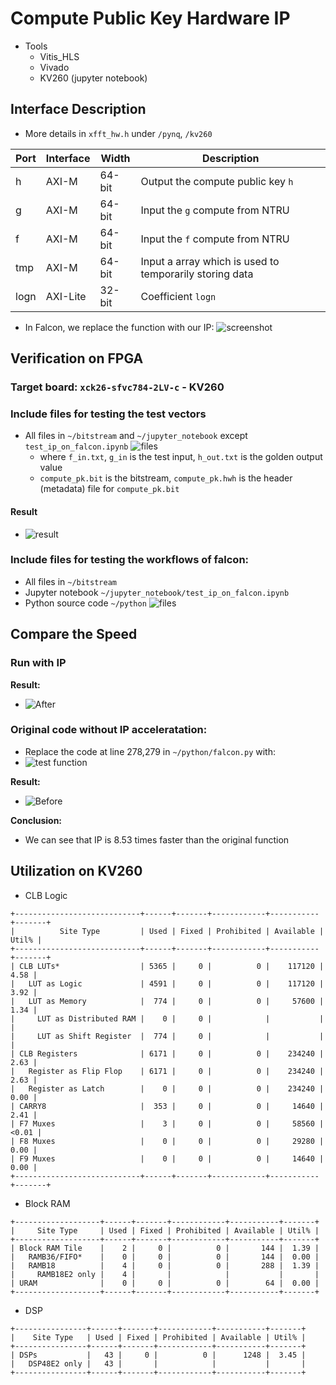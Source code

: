 # Compute Public Key Hardware IP

- Tools
  - Vitis_HLS
  - Vivado
  - KV260 (jupyter notebook)

## Interface Description

- More details in `xfft_hw.h` under `/pynq`, `/kv260`

| Port | Interface | Width | Description |
| ---- | --------- | ----- | ----------- |
| h    | AXI-M     | 64-bit| Output the compute public key `h` |
| g    | AXI-M     | 64-bit| Input the `g` compute from NTRU |
| f    | AXI-M     | 64-bit| Input the `f` compute from NTRU |
| tmp  | AXI-M     | 64-bit| Input a array which is used to temporarily storing data |
| logn | AXI-Lite  | 32-bit| Coefficient `logn` |

- In Falcon, we replace the function with our IP:
  ![screenshot](https://github.com/vic9112/PQC_Falcon/assets/137171415/c264aa6f-ad77-4dd1-a9ba-b8f03d0ce58b)

##  Verification on FPGA

### Target board: `xck26-sfvc784-2LV-c` - KV260

### Include files for testing the test vectors
- All files in `~/bitstream` and `~/jupyter_notebook` except `test_ip_on_falcon.ipynb`
  ![files](https://github.com/vic9112/PQC_Falcon/assets/137171415/8489db9b-a444-4290-94b6-3b12d924e0dc)
  - where `f_in.txt`, `g_in` is the test input, `h_out.txt` is the golden output value
  - `compute_pk.bit` is the bitstream, `compute_pk.hwh` is the header (metadata) file for `compute_pk.bit`
  
#### Result
- ![result](https://github.com/vic9112/PQC_Falcon/assets/137171415/5e92c48d-3d93-412a-b31e-73a3edd74e8b)

### Include files for testing the workflows of falcon:
- All files in `~/bitstream`
- Jupyter notebook `~/jupyter_notebook/test_ip_on_falcon.ipynb`
- Python source code `~/python`
  ![files](https://github.com/vic9112/PQC_Falcon/assets/137171415/92323317-972c-4440-a143-c036e41c0ccc)

## Compare the Speed

### Run with IP
**Result:**
- ![After](https://github.com/vic9112/PQC_Falcon/assets/137171415/26126f90-886b-41f3-a31f-e3c36426dd82)

### Original code without IP acceleratation:
- Replace the code at line 278,279 in `~/python/falcon.py` with:
- ![test function](https://github.com/vic9112/PQC_Falcon/assets/137171415/ec346d5a-e29b-4900-a44b-3bc6d5b78d38)

**Result:**
- ![Before](https://github.com/vic9112/PQC_Falcon/assets/137171415/9f4fb2d3-94a5-4b8d-a182-9fb83e20f56f)

**Conclusion:**
- We can see that IP is 8.53 times faster than the original function

## Utilization on KV260

- CLB Logic
``` txt=
+----------------------------+------+-------+------------+-----------+-------+
|          Site Type         | Used | Fixed | Prohibited | Available | Util% |
+----------------------------+------+-------+------------+-----------+-------+
| CLB LUTs*                  | 5365 |     0 |          0 |    117120 |  4.58 |
|   LUT as Logic             | 4591 |     0 |          0 |    117120 |  3.92 |
|   LUT as Memory            |  774 |     0 |          0 |     57600 |  1.34 |
|     LUT as Distributed RAM |    0 |     0 |            |           |       |
|     LUT as Shift Register  |  774 |     0 |            |           |       |
| CLB Registers              | 6171 |     0 |          0 |    234240 |  2.63 |
|   Register as Flip Flop    | 6171 |     0 |          0 |    234240 |  2.63 |
|   Register as Latch        |    0 |     0 |          0 |    234240 |  0.00 |
| CARRY8                     |  353 |     0 |          0 |     14640 |  2.41 |
| F7 Muxes                   |    3 |     0 |          0 |     58560 | <0.01 |
| F8 Muxes                   |    0 |     0 |          0 |     29280 |  0.00 |
| F9 Muxes                   |    0 |     0 |          0 |     14640 |  0.00 |
+----------------------------+------+-------+------------+-----------+-------+
```

- Block RAM
``` txt=
+-------------------+------+-------+------------+-----------+-------+
|     Site Type     | Used | Fixed | Prohibited | Available | Util% |
+-------------------+------+-------+------------+-----------+-------+
| Block RAM Tile    |    2 |     0 |          0 |       144 |  1.39 |
|   RAMB36/FIFO*    |    0 |     0 |          0 |       144 |  0.00 |
|   RAMB18          |    4 |     0 |          0 |       288 |  1.39 |
|     RAMB18E2 only |    4 |       |            |           |       |
| URAM              |    0 |     0 |          0 |        64 |  0.00 |
+-------------------+------+-------+------------+-----------+-------+
```

- DSP
``` txt=
+----------------+------+-------+------------+-----------+-------+
|    Site Type   | Used | Fixed | Prohibited | Available | Util% |
+----------------+------+-------+------------+-----------+-------+
| DSPs           |   43 |     0 |          0 |      1248 |  3.45 |
|   DSP48E2 only |   43 |       |            |           |       |
+----------------+------+-------+------------+-----------+-------+
```
